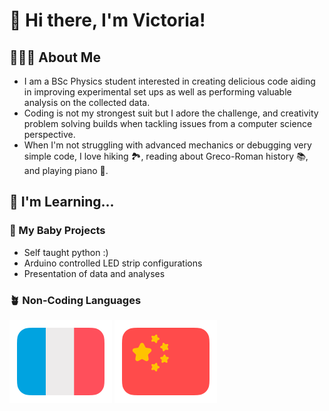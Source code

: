 # 👋 Hi there, I'm Victoria!

## 👩🏻‍💻 About Me
- I am a BSc Physics student interested in creating delicious code aiding in improving experimental set ups as well as performing valuable analysis on the collected data.
- Coding is not my strongest suit but I adore the challenge, and creativity problem solving builds when tackling issues from a computer science perspective. 
- When I'm not struggling with advanced mechanics or debugging very simple code, I love hiking 🏞️, reading about Greco-Roman history 📚, and playing piano 🎹. 

## 🌱 I'm Learning...
### 🌿 My Baby Projects
- Self taught python :)
- Arduino controlled LED strip configurations
- Presentation of data and analyses

### 🪴 Non-Coding Languages
[![french flag](Assets/french-flag-round.svg)](https://www.duolingo.com/profile/plm786)
[![chinese flag](Assets/chinese-flag-round.svg)](https://www.duolingo.com/profile/plm786)
